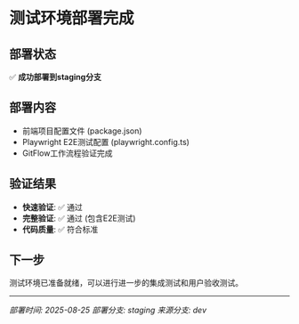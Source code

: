 # 测试环境部署完成

## 部署状态
✅ **成功部署到staging分支**

## 部署内容
- 前端项目配置文件 (package.json)
- Playwright E2E测试配置 (playwright.config.ts)
- GitFlow工作流程验证完成

## 验证结果
- **快速验证**: ✅ 通过
- **完整验证**: ✅ 通过 (包含E2E测试)
- **代码质量**: ✅ 符合标准

## 下一步
测试环境已准备就绪，可以进行进一步的集成测试和用户验收测试。

---
*部署时间: 2025-08-25*
*部署分支: staging*
*来源分支: dev*
